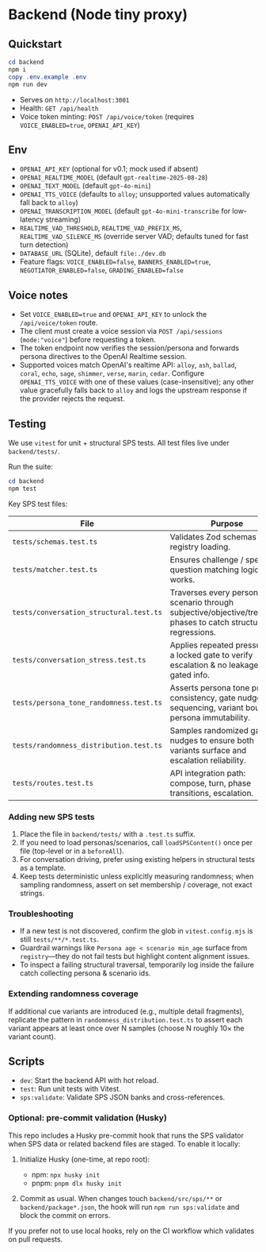 # Backend (Node tiny proxy)

## Quickstart

```powershell
cd backend
npm i
copy .env.example .env
npm run dev
```

- Serves on `http://localhost:3001`
- Health: `GET /api/health`
- Voice token minting: `POST /api/voice/token` (requires `VOICE_ENABLED=true`, `OPENAI_API_KEY`)

## Env

- `OPENAI_API_KEY` (optional for v0.1; mock used if absent)
- `OPENAI_REALTIME_MODEL` (default `gpt-realtime-2025-08-28`)
- `OPENAI_TEXT_MODEL` (default `gpt-4o-mini`)
- `OPENAI_TTS_VOICE` (defaults to `alloy`; unsupported values automatically fall back to `alloy`)
- `OPENAI_TRANSCRIPTION_MODEL` (default `gpt-4o-mini-transcribe` for low-latency streaming)
- `REALTIME_VAD_THRESHOLD`, `REALTIME_VAD_PREFIX_MS`, `REALTIME_VAD_SILENCE_MS` (override server VAD; defaults tuned for fast turn detection)
- `DATABASE_URL` (SQLite), default `file:./dev.db`
- Feature flags: `VOICE_ENABLED=false`, `BANNERS_ENABLED=true`, `NEGOTIATOR_ENABLED=false`, `GRADING_ENABLED=false`

## Voice notes

- Set `VOICE_ENABLED=true` and `OPENAI_API_KEY` to unlock the `/api/voice/token` route.
- The client must create a voice session via `POST /api/sessions` (`mode:"voice"`) before requesting a token.
- The token endpoint now verifies the session/persona and forwards persona directives to the OpenAI Realtime session.
- Supported voices match OpenAI's realtime API: `alloy`, `ash`, `ballad`, `coral`, `echo`, `sage`, `shimmer`, `verse`, `marin`, `cedar`. Configure `OPENAI_TTS_VOICE` with one of these values (case-insensitive); any other value gracefully falls back to `alloy` and logs the upstream response if the provider rejects the request.

## Testing

We use `vitest` for unit + structural SPS tests. All test files live under `backend/tests/`.

Run the suite:

```powershell
cd backend
npm test
```

Key SPS test files:

| File | Purpose |
|------|---------|
| `tests/schemas.test.ts` | Validates Zod schemas & registry loading. |
| `tests/matcher.test.ts` | Ensures challenge / special question matching logic works. |
| `tests/conversation_structural.test.ts` | Traverses every persona × scenario through subjective/objective/treatment phases to catch structural regressions. |
| `tests/conversation_stress.test.ts` | Applies repeated pressure to a locked gate to verify escalation & no leakage of gated info. |
| `tests/persona_tone_randomness.test.ts` | Asserts persona tone prefix consistency, gate nudge sequencing, variant bounds, persona immutability. |
| `tests/randomness_distribution.test.ts` | Samples randomized gate nudges to ensure both variants surface and escalation reliability. |
| `tests/routes.test.ts` | API integration path: compose, turn, phase transitions, escalation. |

### Adding new SPS tests

1. Place the file in `backend/tests/` with a `.test.ts` suffix.
2. If you need to load personas/scenarios, call `loadSPSContent()` once per file (top-level or in a `beforeAll`).
3. For conversation driving, prefer using existing helpers in structural tests as a template.
4. Keep tests deterministic unless explicitly measuring randomness; when sampling randomness, assert on set membership / coverage, not exact strings.

### Troubleshooting

- If a new test is not discovered, confirm the glob in `vitest.config.mjs` is still `tests/**/*.test.ts`.
- Guardrail warnings like `Persona age < scenario min_age` surface from `registry`—they do not fail tests but highlight content alignment issues.
- To inspect a failing structural traversal, temporarily log inside the failure catch collecting persona & scenario ids.

### Extending randomness coverage

If additional cue variants are introduced (e.g., multiple detail fragments), replicate the pattern in `randomness_distribution.test.ts` to assert each variant appears at least once over N samples (choose N roughly 10× the variant count).


## Scripts

- `dev`: Start the backend API with hot reload.
- `test`: Run unit tests with Vitest.
- `sps:validate`: Validate SPS JSON banks and cross-references.

### Optional: pre-commit validation (Husky)

This repo includes a Husky pre-commit hook that runs the SPS validator when SPS data or related backend files are staged. To enable it locally:

1. Initialize Husky (one-time, at repo root):

   - npm: `npx husky init`
   - pnpm: `pnpm dlx husky init`

2. Commit as usual. When changes touch `backend/src/sps/**` or `backend/package*.json`, the hook will run `npm run sps:validate` and block the commit on errors.

If you prefer not to use local hooks, rely on the CI workflow which validates on pull requests.

